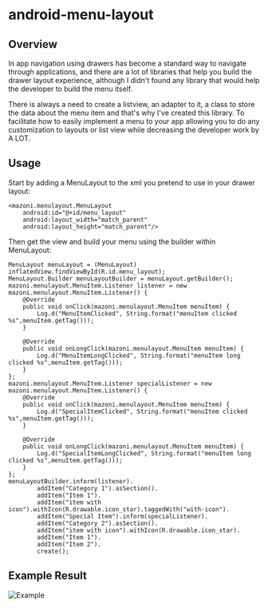android-menu-layout
===================

## Overview

In app navigation using drawers has become a standard way to navigate through applications, and there are a lot of libraries that help you build the drawer layout experience, although I didn't found any library that would help the developer to build the menu itself. 

There is always a need to create a listview, an adapter to it, a class to store the data about the menu item and that's why I've created this library. To facilitate how to easily implement a menu to your app allowing you to do any customization to layouts or list view while decreasing the developer work by A LOT.

## Usage

Start by adding a MenuLayout to the xml you pretend to use in your drawer layout:

    <mazoni.menulayout.MenuLayout
        android:id="@+id/menu_layout"
        android:layout_width="match_parent"
        android:layout_height="match_parent"/>
    
Then get the view and build your menu using the builder within MenuLayout:

    MenuLayout menuLayout = (MenuLayout) inflatedView.findViewById(R.id.menu_layout);
    MenuLayout.Builder menuLayoutBuilder = menuLayout.getBuilder();
    mazoni.menulayout.MenuItem.Listener listener = new mazoni.menulayout.MenuItem.Listener() {
        @Override
        public void onClick(mazoni.menulayout.MenuItem menuItem) {
            Log.d("MenuItemClicked", String.format("menuItem clicked %s",menuItem.getTag()));
        }

        @Override
        public void onLongClick(mazoni.menulayout.MenuItem menuItem) {
            Log.d("MenuItemLongClicked", String.format("menuItem long clicked %s",menuItem.getTag()));
        }
    };
    mazoni.menulayout.MenuItem.Listener specialListener = new mazoni.menulayout.MenuItem.Listener() {
        @Override
        public void onClick(mazoni.menulayout.MenuItem menuItem) {
            Log.d("SpecialItemClicked", String.format("menuItem clicked %s",menuItem.getTag()));
        }

        @Override
        public void onLongClick(mazoni.menulayout.MenuItem menuItem) {
            Log.d("SpecialItemLongClicked", String.format("menuItem long clicked %s",menuItem.getTag()));
        }
    };
    menuLayoutBuilder.inform(listener).
            addItem("Category 1").asSection().
            addItem("Item 1").
            addItem("item with icon").withIcon(R.drawable.icon_star).taggedWith("with-icon").
            addItem("Special Item").inform(specialListener).
            addItem("Category 2").asSection().
            addItem("item with icon").withIcon(R.drawable.icon_star).
            addItem("Item 1").
            addItem("Item 2").
            create();

## Example Result

![Example](https://raw.githubusercontent.com/mazoni/android-menu-layout/master/result.png "Result Example")
